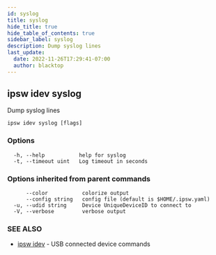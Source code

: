 ```yaml
---
id: syslog
title: syslog
hide_title: true
hide_table_of_contents: true
sidebar_label: syslog
description: Dump syslog lines
last_update:
  date: 2022-11-26T17:29:41-07:00
  author: blacktop
---
```

## ipsw idev syslog

Dump syslog lines

```
ipsw idev syslog [flags]
```

### Options

```
  -h, --help           help for syslog
  -t, --timeout uint   Log timeout in seconds
```

### Options inherited from parent commands

```
      --color           colorize output
      --config string   config file (default is $HOME/.ipsw.yaml)
  -u, --udid string     Device UniqueDeviceID to connect to
  -V, --verbose         verbose output
```

### SEE ALSO

* [ipsw idev](/docs/cli/ipsw/idev)	 - USB connected device commands


